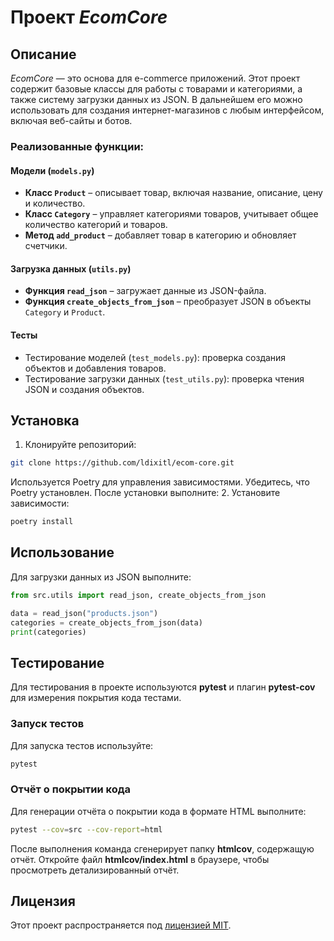 # Проект *EcomCore*

## Описание

*EcomCore* — это основа для e-commerce приложений. Этот проект содержит базовые классы для работы с товарами и категориями, а также систему загрузки данных из JSON. В дальнейшем его можно использовать для создания интернет-магазинов с любым интерфейсом, включая веб-сайты и ботов.

### Реализованные функции:

#### Модели (`models.py`)
- **Класс `Product`** – описывает товар, включая название, описание, цену и количество.
- **Класс `Category`** – управляет категориями товаров, учитывает общее количество категорий и товаров.
- **Метод `add_product`** – добавляет товар в категорию и обновляет счетчики.

#### Загрузка данных (`utils.py`)
- **Функция `read_json`** – загружает данные из JSON-файла.
- **Функция `create_objects_from_json`** – преобразует JSON в объекты `Category` и `Product`.

#### Тесты
- Тестирование моделей (`test_models.py`): проверка создания объектов и добавления товаров.
- Тестирование загрузки данных (`test_utils.py`): проверка чтения JSON и создания объектов.

## Установка
1. Клонируйте репозиторий:
```sh
git clone https://github.com/ldixitl/ecom-core.git
```
Используется Poetry для управления зависимостями. Убедитесь, что Poetry установлен.
После установки выполните:
2. Установите зависимости:
```sh
poetry install
```

## Использование
Для загрузки данных из JSON выполните:
```python
from src.utils import read_json, create_objects_from_json

data = read_json("products.json")
categories = create_objects_from_json(data)
print(categories)
```

## Тестирование
Для тестирования в проекте используются **pytest** и плагин **pytest-cov** для измерения покрытия кода тестами.

### Запуск тестов
Для запуска тестов используйте:
```bash
pytest
```

### Отчёт о покрытии кода
Для генерации отчёта о покрытии кода в формате HTML выполните:

```bash
pytest --cov=src --cov-report=html
```
После выполнения команда сгенерирует папку **htmlcov**, содержащую отчёт. 
Откройте файл **htmlcov/index.html** в браузере, чтобы просмотреть детализированный отчёт.

## Лицензия
Этот проект распространяется под [лицензией MIT](LICENSE).
